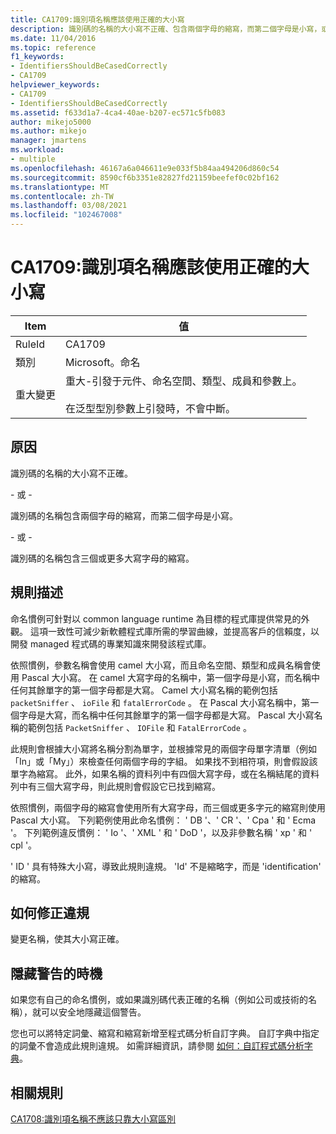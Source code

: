 ```yaml
---
title: CA1709:識別項名稱應該使用正確的大小寫
description: 識別碼的名稱的大小寫不正確、包含兩個字母的縮寫，而第二個字母是小寫，或包含三個或更多大寫字母的縮寫。
ms.date: 11/04/2016
ms.topic: reference
f1_keywords:
- IdentifiersShouldBeCasedCorrectly
- CA1709
helpviewer_keywords:
- CA1709
- IdentifiersShouldBeCasedCorrectly
ms.assetid: f633d1a7-4ca4-40ae-b207-ec571c5fb083
author: mikejo5000
ms.author: mikejo
manager: jmartens
ms.workload:
- multiple
ms.openlocfilehash: 46167a6a046611e9e033f5b84aa494206d860c54
ms.sourcegitcommit: 8590cf6b3351e82827fd21159beefef0c02bf162
ms.translationtype: MT
ms.contentlocale: zh-TW
ms.lasthandoff: 03/08/2021
ms.locfileid: "102467008"
---
```

# <a name="ca1709-identifiers-should-be-cased-correctly"></a>CA1709:識別項名稱應該使用正確的大小寫

|Item|值|
|-|-|
|RuleId|CA1709|
|類別|Microsoft。命名|
|重大變更|重大-引發于元件、命名空間、類型、成員和參數上。<br /><br /> 在泛型型別參數上引發時，不會中斷。|

## <a name="cause"></a>原因

識別碼的名稱的大小寫不正確。

\- 或 -

識別碼的名稱包含兩個字母的縮寫，而第二個字母是小寫。

\- 或 -

識別碼的名稱包含三個或更多大寫字母的縮寫。

## <a name="rule-description"></a>規則描述

命名慣例可針對以 common language runtime 為目標的程式庫提供常見的外觀。 這項一致性可減少新軟體程式庫所需的學習曲線，並提高客戶的信賴度，以開發 managed 程式碼的專業知識來開發該程式庫。

依照慣例，參數名稱會使用 camel 大小寫，而且命名空間、類型和成員名稱會使用 Pascal 大小寫。 在 camel 大寫字母的名稱中，第一個字母是小寫，而名稱中任何其餘單字的第一個字母都是大寫。 Camel 大小寫名稱的範例包括 `packetSniffer` 、 `ioFile` 和 `fatalErrorCode` 。 在 Pascal 大小寫名稱中，第一個字母是大寫，而名稱中任何其餘單字的第一個字母都是大寫。 Pascal 大小寫名稱的範例包括 `PacketSniffer` 、 `IOFile` 和 `FatalErrorCode` 。

此規則會根據大小寫將名稱分割為單字，並根據常見的兩個字母單字清單（例如「In」或「My」）來檢查任何兩個字母的字組。 如果找不到相符項，則會假設該單字為縮寫。 此外，如果名稱的資料列中有四個大寫字母，或在名稱結尾的資料列中有三個大寫字母，則此規則會假設它已找到縮寫。

依照慣例，兩個字母的縮寫會使用所有大寫字母，而三個或更多字元的縮寫則使用 Pascal 大小寫。 下列範例使用此命名慣例： ' DB '、' CR '、' Cpa ' 和 ' Ecma '。 下列範例違反慣例： ' Io '、' XML ' 和 ' DoD '，以及非參數名稱 ' xp ' 和 ' cpl '。

' ID ' 具有特殊大小寫，導致此規則違規。 'Id' 不是縮略字，而是 'identification' 的縮寫。

## <a name="how-to-fix-violations"></a>如何修正違規

變更名稱，使其大小寫正確。

## <a name="when-to-suppress-warnings"></a>隱藏警告的時機

如果您有自己的命名慣例，或如果識別碼代表正確的名稱（例如公司或技術的名稱），就可以安全地隱藏這個警告。

您也可以將特定詞彙、縮寫和縮寫新增至程式碼分析自訂字典。 自訂字典中指定的詞彙不會造成此規則違規。 如需詳細資訊，請參閱 [如何：自訂程式碼分析字典](../code-quality/how-to-customize-the-code-analysis-dictionary.md)。

## <a name="related-rules"></a>相關規則

[CA1708:識別項名稱不應該只靠大小寫區別](/dotnet/fundamentals/code-analysis/quality-rules/ca1708)
